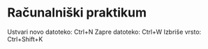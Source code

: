 # Računalniški praktikum
Ustvari novo datoteko: Ctrl+N
Zapre datoteko: Ctrl+W
Izbriše vrsto: Ctrl+Shift+K
